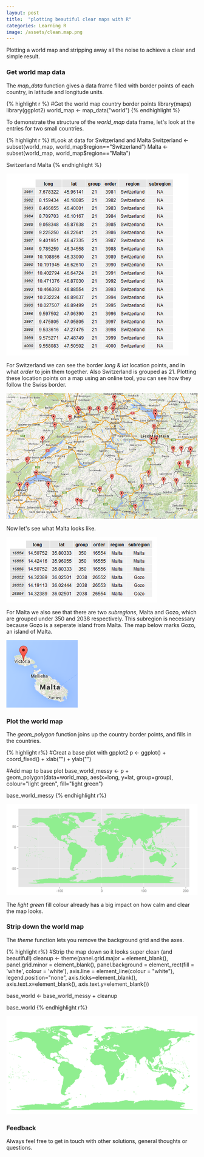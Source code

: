 ```yaml
---
layout: post
title:  "plotting beautiful clear maps with R"
categories: Learning R
image: /assets/clean.map.png
---
```


Plotting a world map and stripping away all the noise to achieve a clear and simple result.
<!--more-->

### Get world map data
The *map_data* function gives a data frame filled with border points of each country, in latitude and longitude units. 

{% highlight r %}
#Get the world map country border points
library(maps)
library(ggplot2)
world_map <- map_data("world")
{% endhighlight %}

To demonstrate the structure of the *world_map* data frame, let's look at the entries for two small countries.

{% highlight r %}
#Look at data for Switzerland and Malta
Switzerland <- subset(world_map, world_map$region=="Switzerland")
Malta <- subset(world_map, world_map$region=="Malta")

Switzerland
Malta
{% endhighlight %}

![Switzerland map data](/assets/switzerland.png)

For Switzerland we can see the border *long* & *lat* location points, and in what *order* to join them together.  Also Switzerland is grouped as 21.
Plotting these location points on a map using an online tool, you can see how they follow the Swiss border.

![Swiss border points](/assets/swissborderpoints.png)


Now let's see what Malta looks like.

![Malta map data](/assets/malta.png)

For Malta we also see that there are two *subregions*, Malta and Gozo, which are grouped under 350 and 2038 respectively.
This subregion is necessary because Gozo is a seperate island from Malta.  The map below marks Gozo, an island of Malta.

![Malta Gozo map](/assets/maltagozo.png)




### Plot the world map
The *geom_polygon* function joins up the country border points, and fills in the countries.

{% highlight r%}
#Creat a base plot with gpplot2
p <- ggplot() + coord_fixed() +
  xlab("") + ylab("")

#Add map to base plot
base_world_messy <- p + geom_polygon(data=world_map, aes(x=long, y=lat, group=group), 
                               colour="light green", fill="light green")

base_world_messy
{% endhighlight r%}

![Messy map](/assets/messy.map.png)

The *light green* fill colour already has a big impact on how calm and clear the map looks.


### Strip down the world map
The *theme* function lets you remove the background grid and the axes.

{% highlight r%}
#Strip the map down so it looks super clean (and beautiful!)
cleanup <- 
  theme(panel.grid.major = element_blank(), panel.grid.minor = element_blank(), 
        panel.background = element_rect(fill = 'white', colour = 'white'), 
        axis.line = element_line(colour = "white"), legend.position="none",
        axis.ticks=element_blank(), axis.text.x=element_blank(),
        axis.text.y=element_blank())

base_world <- base_world_messy + cleanup

base_world
{% endhighlight r%}

![Clean map](/assets/clean.map.png)


### Feedback
Always feel free to get in touch with other solutions, general thoughts or questions.